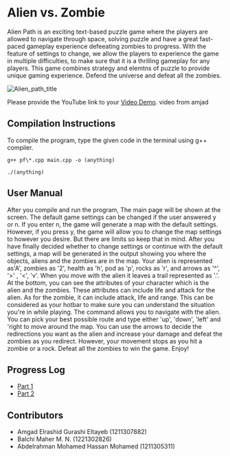 # Alien vs. Zombie

Alien Path is an exciting text-based puzzle game where the players are allowed to navigate through space, solving puzzle and have a great fast-paced gameplay experience defeeating zombies to progress. With the feature of settings to change, we allow the players to experience the game in multiple difficulties, to make sure that it is a thrilling gameplay for any players. This game combines strategy and elemtns of puzzle to provide unique gaming experience. Defend the universe and defeat all the zombies.

![Alien_path_title](https://i.ibb.co/bQx2tz9/image-2023-01-30-002758850.png "Alien Path")

Please provide the YouTube link to your [Video Demo](https://youtube.com). video from amjad

## Compilation Instructions

To compile the program, type the given code in the terminal using g++ compiler.

```
g++ pf\*.cpp main.cpp -o (anything)
```
```
./(anything)
```

## User Manual

After you compile and run the program, The main page will be shown at the screen. The default game settings can be changed if the user answered y or n. If you enter n, the game will generate a map with the default settings. However, if you press y,  the game will allow you to change the map settings to however you desire. But there are limits so keep that in mind. After you have finally decided whether to change settings or continue with the default settings, a map will be generated in the output showing you where the objects, aliens and the zombies are in the map. Your alien is represented as'A', zombies as '2', health  as 'h', pod as 'p', rocks as 'r', and arrows as '^', '>' , '<', 'v'. When you move with the alien it leaves a trail represented as '.'. At the bottom, you can see the attributes of your character which is the alien and the zombies. These attributes can include life and attack for the alien. As for the zombie, it can include attack, life and range. This can be considered as your hotbar to make sure you can understand the situation you're in while playing. The command allows you to navigate with the alien. You can pick your best possible route and type either 'up', 'down', 'left' and 'right to move around the map. You can use the arrows to decide the redirections you want as the alien and increase your damage and defeat the zombies as you redirect. However, your movement stops as you hit a zombie or a rock. Defeat all the zombies to win the game. Enjoy!


## Progress Log

- [Part 1](PART1.md)
- [Part 2](PART2.md)

## Contributors

- Amgad Elrashid Gurashi Eltayeb (1211307882)
- Balchi Maher M.  N. (1221302826)
- Abdelrahman Mohamed Hassan Mohamed (1211305311)


